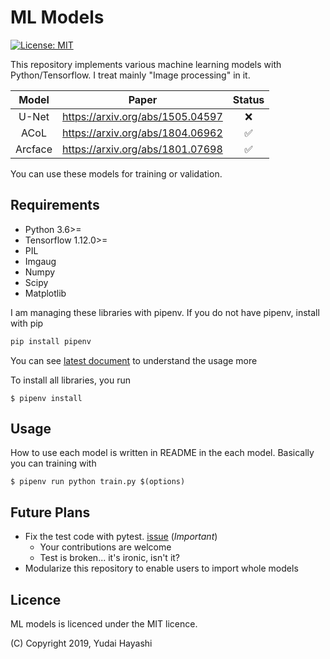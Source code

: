 # ML Models

[![License: MIT](https://img.shields.io/badge/License-MIT-yellow.svg)](https://opensource.org/licenses/MIT)

This repository implements various machine learning models with Python/Tensorflow. I treat mainly "Image processing" in it.

|  Model  |              Paper               |       Status       |
| :-----: | :------------------------------: | :----------------: |
|  U-Net  | https://arxiv.org/abs/1505.04597 |        :x:         |
|  ACoL   | https://arxiv.org/abs/1804.06962 | :white_check_mark: |
| Arcface | https://arxiv.org/abs/1801.07698 | :white_check_mark: |

You can use these models for training or validation.

## Requirements

- Python 3.6>=
- Tensorflow 1.12.0>=
- PIL
- Imgaug
- Numpy
- Scipy
- Matplotlib

I am managing these libraries with pipenv. If you do not have pipenv, install with pip
```bash
pip install pipenv
```
You can see [latest document](https://docs.pipenv.org/en/latest/) to understand the usage more

To install all libraries, you run
```
$ pipenv install
```

## Usage

How to use each model is written in README in the each model. Basically you can training with

```
$ pipenv run python train.py $(options)
```

## Future Plans
- Fix the test code with pytest. [issue](https://github.com/Hayashi-Yudai/ML_models/issues/42) (*Important*)
    - Your contributions are welcome
    - Test is broken... it's ironic, isn't it?
- Modularize this repository to enable users to import whole models

## Licence

ML models is licenced under the MIT licence.

(C) Copyright 2019, Yudai Hayashi
